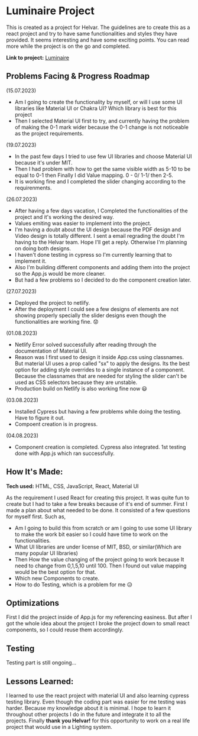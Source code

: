 <base target="_blank">

# Luminaire Project

This is created as a project for Helvar. The guidelines are to create this as a react project and try to have same functionalities and styles they have provided. It seems interesting and have some exciting points. You can read more while the project is on the go and completed.

**Link to project:** <a href="https://luminaire-kvshw.netlify.app/" target="_blank"> Luminaire </a>

## Problems Facing & Progress Roadmap

(15.07.2023)

- Am I going to create the functionality by myself, or will I use some UI libraries like Material UI or Chakra UI? Which library is best for this project
- Then I selected Material UI first to try, and currently having the problem of making the 0-1 mark wider because the 0-1 change is not noticeable as the project requirements.

(19.07.2023)

- In the past few days I tried to use few UI libraries and choose Material UI because it's under MIT.
- Then I had problem with how to get the same visible width as 5-10 to be equal to 0-1 then Finally I did Value mapping. 0 - 0/ 1-1/ then 2-5.
- It is working fine and I completed the slider changing according to the requirenments.

(26.07.2023)

- After having a few days vacation, I Completed the functionalities of the project and it's working the desired way.
- Values emiting was easier to implement into the project.
- I'm having a doubt about the UI design because the PDF design and Video design is totally different. I sent a email regrading the doubt I'm having to the Helvar team. Hope I'll get a reply. Otherwise I'm planning on doing both designs.
- I haven't done testing in cypress so I'm currently learning that to implement it.
- Also I'm building different components and adding them into the project so the App.js would be more cleaner.
- But had a few problems so I decided to do the component creation later.

(27.07.2023)

- Deployed the project to netlify.
- After the deployment I could see a few designs of elements are not showing properly specially the slider designs even though the functionalities are working fine. 😟

(01.08.2023)

- Netlify Error solved successfully after reading through the documentation of Material UI.
- Reason was I first used to design it inside App.css using classnames. But material UI uses a prop called "sx" to apply the designs. Its the best option for adding style overrides to a single instance of a component. Because the classnames that are needed for styling the slider can't be used as CSS selectors because they are unstable.
- Production build on Netlify is also working fine now 😃

(03.08.2023)

- Installed Cypress but having a few problems while doing the testing. Have to figure it out.
- Compoent creation is in progress.

(04.08.2023)

- Component creation is completed. Cypress also integrated. 1st testing done with App.js which ran successfully.

## How It's Made:

**Tech used:** HTML, CSS, JavaScript, React, Material UI

As the requirement I used React for creating this project. It was quite fun to create but I had to take a few breaks because of it's end of summer. First I made a plan about what needed to be done. It consisted of a few questions for myself first. Such as,

- Am I going to build this from scratch or am I going to use some UI library to make the work bit easier so I could have time to work on the functionalities.
- What UI libraries are under license of MIT, BSD, or similar(Which are many popular UI libraries)
- Then How the value changing of the project going to work because It need to change from 0,1,5,10 until 100. Then I found out value mapping would be the best option for that.
- Which new Components to create.
- How to do Testing, which is a problem for me 😥

## Optimizations

First I did the project inside of App.js for my referencing easiness. But after I got the whole idea about the project I broke the project down to small react components, so I could reuse them accordingly.

## Testing

Testing part is still ongoing...

## Lessons Learned:

I learned to use the react project with material UI and also learning cypress testing library. Even though the coding part was easier for me testing was harder. Because my knowledge about it is minimal. I hope to learn it throughout other projects I do in the future and integrate it to all the projects.
Finally <b>thank you Helvar!</b> for this opportunity to work on a real life project that would use in a Lighting system.
